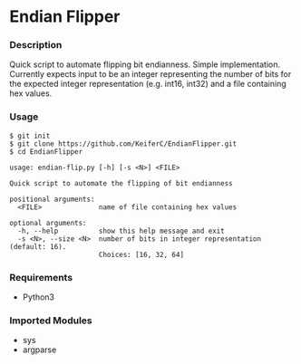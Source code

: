 # Endian Flipper

### Description
Quick script to automate flipping bit endianness. Simple implementation.
Currently expects input to be an integer representing the number of 
bits for the expected integer representation (e.g. int16, int32) and 
a file containing hex values. 

### Usage
```shell
$ git init
$ git clone https://github.com/KeiferC/EndianFlipper.git
$ cd EndianFlipper

usage: endian-flip.py [-h] [-s <N>] <FILE>

Quick script to automate the flipping of bit endianness

positional arguments:
  <FILE>              name of file containing hex values

optional arguments:
  -h, --help          show this help message and exit
  -s <N>, --size <N>  number of bits in integer representation (default: 16).
                      Choices: [16, 32, 64]
```

### Requirements
- Python3

### Imported Modules
- sys
- argparse
